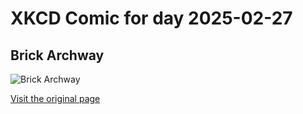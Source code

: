 
# XKCD Comic for day 2025-02-27

## Brick Archway

![Brick Archway](https://imgs.xkcd.com/comics/brick_archway.png "The TI-86 was bad enough.  I don't know how I'd have gotten through high school if I'd had a laptop+wifi.")

[Visit the original page](https://xkcd.com/347/)
